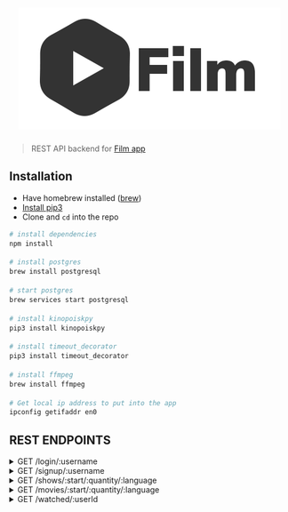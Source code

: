 # <div align="center">![Film](images/logo.png)</div>
> REST API backend for [Film app](https://github.com/balamou/Film)

## Installation 
- Have homebrew installed ([brew](https://brew.sh))
- [Install pip3](https://pip.pypa.io/en/stable/installing/)
- Clone and `cd` into the repo

```sh
# install dependencies
npm install

# install postgres
brew install postgresql

# start postgres 
brew services start postgresql

# install kinopoiskpy
pip3 install kinopoiskpy

# install timeout_decorator
pip3 install timeout_decorator

# install ffmpeg
brew install ffmpeg

# Get local ip address to put into the app
ipconfig getifaddr en0
```

## REST ENDPOINTS

<details>
    <summary>GET /login/:username</summary>
    returns user id as an integer
</details>
<details>
    <summary>GET /signup/:username</summary>
    returns user id as an integer 
</details>

<details>
    <summary>GET /shows/:start/:quantity/:language</summary>
    <b>start</b>: starting index of the show<br/>
    <b>quantity</b>: amount of shows to fetch<br/>
    <b>language</b>: language<br/>

    returns {shows: [{id: INT, posterURL?: STRING}], isLast: BOOL}
</details>
<details>
    <summary>GET /movies/:start/:quantity/:language</summary>
    <b>start</b>: starting index of the movie<br/>
    <b>quantity</b> amount of movies to fetch<br/>
    <b>language</b> language<br/>

    returns {shows: [{id: INT, posterURL?: STRING}], isLast: BOOL}
</details>

<details>
    <summary>GET /watched/:userId</summary>
    retuns all watched content (movie or show)
</details>